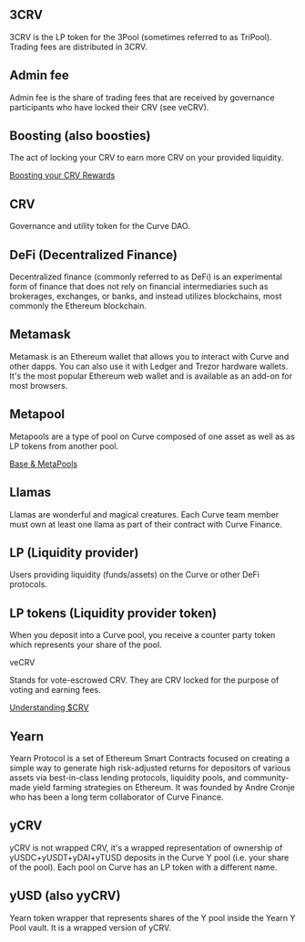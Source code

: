 ## **3CRV**

3CRV is the LP token for the 3Pool (sometimes referred to as TriPool). Trading fees are distributed in 3CRV.

## **Admin fee**

Admin fee is the share of trading fees that are received by governance participants who have locked their CRV (see veCRV).

## **Boosting (also boosties)**

The act of locking your CRV to earn more CRV on your provided liquidity.

[Boosting your CRV Rewards](../reward-gauges/boosting-your-crv-rewards.md)

## **CRV**

Governance and utility token for the Curve DAO.

## **DeFi (Decentralized Finance)**

Decentralized finance (commonly referred to as DeFi) is an experimental form of finance that does not rely on financial intermediaries such as brokerages, exchanges, or banks, and instead utilizes blockchains, most commonly the Ethereum blockchain.

## **Metamask**

Metamask is an Ethereum wallet that allows you to interact with Curve and other dapps. You can also use it with Ledger and Trezor hardware wallets. It's the most popular Ethereum web wallet and is available as an add-on for most browsers.

## **Metapool**

Metapools are a type of pool on Curve composed of one asset as well as as LP tokens from another pool.

[Base & MetaPools](../lp/pools.md)

## **Llamas**

Llamas are wonderful and magical creatures. Each Curve team member must own at least one llama as part of their contract with Curve Finance.

## **LP (Liquidity provider)**

Users providing liquidity (funds/assets) on the Curve or other DeFi protocols.

## **LP tokens (Liquidity provider token)**

When you deposit into a Curve pool, you receive a counter party token which represents your share of the pool.

veCRV

Stands for vote-escrowed CRV. They are CRV locked for the purpose of voting and earning fees.

[Understanding $CRV](../crv-token/understanding-crv.md)

## **Yearn**

Yearn Protocol is a set of Ethereum Smart Contracts focused on creating a simple way to generate high risk-adjusted returns for depositors of various assets via best-in-class lending protocols, liquidity pools, and community-made yield farming strategies on Ethereum. It was founded by Andre Cronje who has been a long term collaborator of Curve Finance.

## **yCRV**

yCRV is not wrapped CRV, it's a wrapped representation of ownership of yUSDC+yUSDT+yDAI+yTUSD deposits in the Curve Y pool (i.e. your share of the pool). Each pool on Curve has an LP token with a different name.

## **yUSD (also yyCRV)**

Yearn token wrapper that represents shares of the Y pool inside the Yearn Y Pool vault. It is a wrapped version of yCRV.
